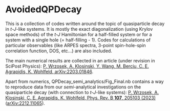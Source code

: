 # AvoidedQPDecay

This is a collection of codes written around the topic of quasiparticle decay in _t-J_-like systems. It is mostly the exact diagonalization (using Krylov space methods) of the _t-J_ Hamiltonian for a half-filled system or for a system with a single hole (= half-filling - 1). Codes for calculations of particular observables (like ARPES spectra, 3-point spin-hole-spin correlation function, DOS, etc...) are also included.

The main numerical results are collected in an article (under revision in SciPost Physics):
[P. Wrzosek, A. Klosinski, Y. Wang, M. Berciu, C. E. Agrapidis, K. Wohlfeld, arXiv:2203.01846](https://arxiv.org/abs/2203.01846).

Apart from numerics, QPDecay_semi_analytics/Fig_Final.nb contains a way to reproduce data from our _semi_-analytical investigations on the quasiparticle decay (with connection to _t-J_-like systems):
[P. Wrzosek, A. Klosinski, C. E. Agrapidis, K. Wohlfeld, Phys. Rev. B **107**, 205103 (2023)](https://doi.org/10.1103/PhysRevB.107.205103) ([arXiv:2212.11065](https://arxiv.org/abs/2212.11065)).
